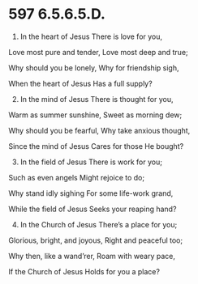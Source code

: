 # 597 6.5.6.5.D.

1.  In the heart of Jesus There is love for you,

Love most pure and tender, Love most deep and true;

Why should you be lonely, Why for friendship sigh,

When the heart of Jesus Has a full supply?

2.  In the mind of Jesus There is thought for you,

Warm as summer sunshine, Sweet as morning dew;

Why should you be fearful, Why take anxious thought,

Since the mind of Jesus Cares for those He bought?

3.  In the field of Jesus There is work for you;

Such as even angels Might rejoice to do;

Why stand idly sighing For some life-work grand,

While the field of Jesus Seeks your reaping hand?

4.  In the Church of Jesus There’s a place for you;

Glorious, bright, and joyous, Right and peaceful too;

Why then, like a wand’rer, Roam with weary pace,

If the Church of Jesus Holds for you a place?

